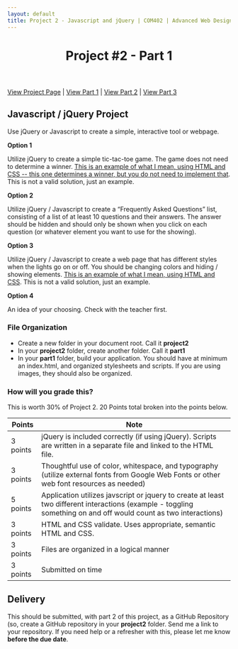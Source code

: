 ```yaml
---
layout: default
title: Project 2 - Javascript and jQuery | COM402 | Advanced Web Design and Development
---
```


<header><h1>Project #2 - Part 1</h1></header>

[View Project Page](04-project2.html) | [View Part 1](04-project2-part1.html) | [View Part 2](04-project2-part2.html) | [View Part 3](04-project2-part3.html)

## Javascript / jQuery Project

Use jQuery or Javascript to create a simple, interactive tool or webpage.

**Option 1**

Utilize jQuery to create a simple tic-tac-toe game.  The game does not need to determine a winner. [This is an example of what I mean, using HTML and CSS -- this one determines a winner, but you do not need to implement that](http://codepen.io/ziga-miklic/pen/Fagmh).  This is not a valid solution, just an example.

**Option 2**

Utilize jQuery / Javascript to create a “Frequently Asked Questions” list, consisting of a list of at least 10 questions and their answers.  The answer should be hidden and should only be shown when you click on each question (or whatever element you want to use for the showing).

**Option 3**

Utilize jQuery / Javascript to create a web page that has different styles when the lights go on or off.  You should be changing colors and hiding / showing elements.  [This is an example of what I mean, using HTML and CSS](http://codepen.io/DKunin/pen/dAhmg).  This is not a valid solution, just an example.

**Option 4**

An idea of your choosing.  Check with the teacher first.


### File Organization

- Create a new folder in your document root.  Call it **project2**
- In your **project2** folder, create another folder.  Call it **part1**
- In your **part1** folder, build your application.  You should have at minimum an index.html, and organized stylesheets and scripts.  If you are using images, they should also be organized.

### How will you grade this?

This is worth 30% of Project 2.  20 Points total broken into the points below.

| Points | Note |
|--------|------------------------------------------------------------------|
| 3 points | jQuery is included correctly (if using jQuery). Scripts are written in a separate file and linked to the HTML file. |
| 3 points | Thoughtful use of color, whitespace, and typography (utilize external fonts from Google Web Fonts or other web font resources as needed) |
| 5 points | Application utilizes javscript or jquery to create at least two different interactions (example - toggling something on and off would count as two interactions) |
| 3 points | HTML and CSS validate. Uses appropriate, semantic HTML and CSS. |
| 3 points | Files are organized in a logical manner |
| 3 points | Submitted on time |


## Delivery 

This should be submitted, with part 2 of this project, as a GitHub Repository (so, create a GitHub repository in your **project2** folder. Send me a link to your repository.  If you need help or a refresher with this, please let me know **before the due date**.